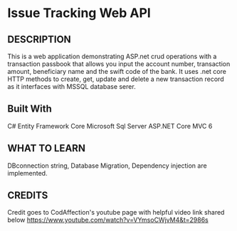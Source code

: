 # Issue Tracking Web API

## DESCRIPTION

This is a web application demonstrating ASP.net crud operations with a transaction passbook that allows you input the account number, transaction amount, 
beneficiary name and the swift code of the bank. It uses .net core HTTP methods to create, get, update and delete a new transaction record 
as it interfaces with MSSQL database serer. 

## Built With
C#
Entity Framework Core
Microsoft Sql Server 
ASP.NET Core MVC 6

## WHAT TO LEARN
DBconnection string, Database Migration, Dependency injection are implemented.


## CREDITS

Credit goes to CodAffection's youtube page with helpful video link shared below
https://www.youtube.com/watch?v=VYmsoCWjvM4&t=2986s
